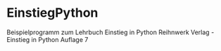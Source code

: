 # EinstiegPython
Beispielprogramm zum Lehrbuch Einstieg in Python
Reihnwerk Verlag - Einstieg in Python Auflage 7
